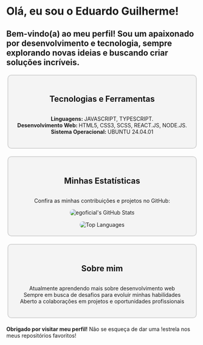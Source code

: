# Olá, eu sou o Eduardo Guilherme!

## Bem-vindo(a) ao meu perfil! Sou um apaixonado por desenvolvimento e tecnologia, sempre explorando novas ideias e buscando criar soluções incríveis.

<div style="display: flex; flex-direction: column; align-items: center; border: 2px solid #D3D3D3; border-radius: 10px; padding: 20px; background-color: #f4f4f4; width: 90%; max-width: 800px; margin: 20px auto;">
  <h2>Tecnologias e Ferramentas</h2>
  <ul style="list-style-type: none; padding: 0; text-align: center;">
    <li><strong>Linguagens: </strong>JAVASCRIPT, TYPESCRIPT.</li>
    <li><strong>Desenvolvimento Web: </strong>HTML5, CSS3, SCSS, REACT.JS, NODE.JS.</li>
    <li><strong>Sistema Operacional: </strong>UBUNTU 24.04.01</li>
  </ul>
</div>

<div style="display: flex; flex-direction: column; align-items: center; border: 2px solid #D3D3D3; border-radius: 10px; padding: 20px; background-color: #f4f4f4; width: 90%; max-width: 800px; margin: 20px auto;">
  <h2>Minhas Estatísticas</h2>
  <p>Confira as minhas contribuições e projetos no GitHub:</p>
  <div style="display: flex; flex-direction: column; align-items: center;">
    <img src="https://github-readme-stats.vercel.app/api?username=egoficial&show_icons=true&theme=dark&locale=pt-br" alt="egoficial's GitHub Stats" style="border-radius: 10px; margin-bottom: 15px;">
    <img src="https://github-readme-stats.vercel.app/api/top-langs/?username=egoficial&layout=compact&theme=dark&locale=pt-br" alt="Top Languages" style="border-radius: 10px;">
  </div>
</div>

<div style="display: flex; flex-direction: column; align-items: center; border: 2px solid #D3D3D3; border-radius: 10px; padding: 20px; background-color: #f4f4f4; width: 90%; max-width: 800px; margin: 20px auto;">
  <h2>Sobre mim</h2>
  <ul style="list-style-type: none; padding: 0; text-align: center;">
    <li>Atualmente aprendendo mais sobre desenvolvimento web</li>
    <li>Sempre em busca de desafios para evoluir minhas habilidades</li>
    <li>Aberto a colaborações em projetos e oportunidades profissionais</li>
  </ul>
</div>

**Obrigado por visitar meu perfil!** Não se esqueça de dar uma !estrela nos meus repositórios favoritos!
